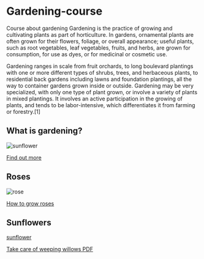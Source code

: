 # Gardening-course
Course about gardening
Gardening is the practice of growing and cultivating plants as part of horticulture. In gardens, ornamental plants are often grown for their flowers, foliage, or overall appearance; useful plants, such as root vegetables, leaf vegetables, fruits, and herbs, are grown for consumption, for use as dyes, or for medicinal or cosmetic use.

Gardening ranges in scale from fruit orchards, to long boulevard plantings with one or more different types of shrubs, trees, and herbaceous plants, to residential back gardens including lawns and foundation plantings, all the way to container gardens grown inside or outside. Gardening may be very specialized, with only one type of plant grown, or involve a variety of plants in mixed plantings. It involves an active participation in the growing of plants, and tends to be labor-intensive, which differentiates it from farming or forestry.[1]

## What is gardening?

![sunflower](https://user-images.githubusercontent.com/102798071/169300054-9c98de4e-9daf-43af-a59e-ad332d9c3739.jpg)

[Find out more](https://en.wikipedia.org/wiki/Gardening)

## Roses

![rose](https://user-images.githubusercontent.com/102798071/168596211-34ff4962-ee5c-49aa-9a3b-9123ff38c2ac.jpg)

[How to grow roses](https://www.youtube.com/watch?v=K01ChwVFrkc)

## Sunflowers

[sunflower](https://github.com/treesandleaves/gardening-course/blob/main/flower%20pictures/sunflower.jpg)

[Take care of weeping willows PDF](https://github.com/treesandleaves/gardening-course/blob/main/taking%20care%20of%20trees/how%20to%20take%20care%20of%20weeping%20willows.pdf)

